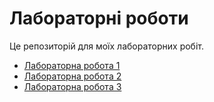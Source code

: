 # Лабораторні роботи

Це репозиторій для моїх лабораторних робіт.

- [Лабораторна робота 1](https://github.com/hellboar/KID-42_Slesarenko_Dmytro/blob/main/lab1.html)
- [Лабораторна робота 2](lab2.html)
- [Лабораторна робота 3](lab3.html)
